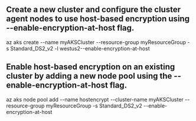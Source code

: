 ## Create a new cluster and configure the cluster agent nodes to use host-based encryption using --enable-encryption-at-host flag.

az aks create --name myAKSCluster --resource-group myResourceGroup -s Standard_DS2_v2 -l westus2--enable-encryption-at-host

## Enable host-based encryption on an existing cluster by adding a new node pool using the --enable-encryption-at-host flag.

az aks node pool add --name hostencrypt --cluster-name myAKSCluster --resource-group myResourceGroup -s Standard_DS2_v2 --enable-encryption-at-host






